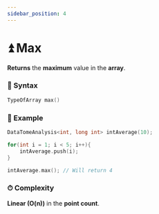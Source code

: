 ```yaml
---
sidebar_position: 4
---
```


# ⏫ Max

**Returns** the **maximum** value in the **array**.

### 📝 Syntax

```cpp
TypeOfArray max()
```

### 🔮 Example

```cpp
DataTomeAnalysis<int, long int> intAverage(10);

for(int i = 1; i < 5; i++){
    intAverage.push(i);
}

intAverage.max(); // Will return 4
```

### ⏱ Complexity

**Linear (O(n))** in the **point count**.

